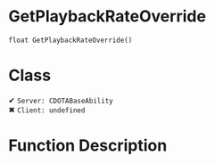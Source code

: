 # GetPlaybackRateOverride
```
float GetPlaybackRateOverride()
```
# Class
✔ `Server: CDOTABaseAbility`  
✖ `Client: undefined`  

# Function Description

